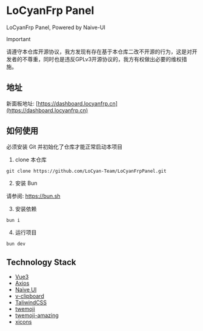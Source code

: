 # LoCyanFrp Panel

LoCyanFrp Panel, Powered by Naive-UI

> [!IMPORTANT]
> 请遵守本仓库开源协议，我方发现有存在基于本仓库二改不开源的行为，这是对开发者的不尊重，同时也是违反GPLv3开源协议的，我方有权做出必要的维权措施。

## 地址

新面板地址: [https://dashboard.locyanfrp.cn](https://dashboard.locyanfrp.cn)

## 如何使用

必须安装 Git 并初始化了仓库才能正常启动本项目

1. clone 本仓库

```shell
git clone https://github.com/LoCyan-Team/LoCyanFrpPanel.git
```

<!-- 2. 安装 [Node.js](https://nodejs.org) 18+ -->

2. 安装 Bun

请参阅: <https://bun.sh>

3. 安装依赖

```shell
bun i
```

4. 运行项目

```shell
bun dev
```

## Technology Stack

- [Vue3](https://vuejs.org/)
- [Axios](https://axios-http.com/)
- [Naive UI](https://www.naiveui.com/)
- [v-clipboard](https://github.com/euvl/v-clipboard)
- [TaliwindCSS](https://tailwindcss.com/)
- [twemoji](https://github.com/twitter/twemoji)
- [twemoji-amazing](https://github.com/SebastianAigner/twemoji-amazing)
- [xicons](https://www.xicons.org/)
